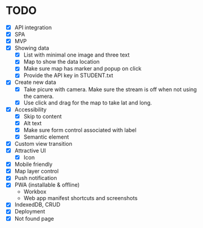 # TODO

- [x] API integration
- [x] SPA
- [x] MVP
- [x] Showing data
  - [x] List with minimal one image and three text
  - [x] Map to show the data location
  - [x] Make sure map has marker and popup on click
  - [x] Provide the API key in STUDENT.txt
- [x] Create new data
  - [x] Take picure with camera. Make sure the stream is off when not using the camera.
  - [x] Use click and drag for the map to take lat and long.
- [x] Accessibility
  - [x] Skip to content
  - [x] Alt text
  - [x] Make sure form control associated with label
  - [x] Semantic element
- [x] Custom view transition
- [x] Attractive UI
  - [x] Icon
- [x] Mobile friendly
- [x] Map layer control
- [x] Push notification
- [x] PWA (installable & offline)
  - Workbox
  - Web app manifest shortcuts and screenshots
- [x] IndexedDB, CRUD
- [x] Deployment
- [x] Not found page
